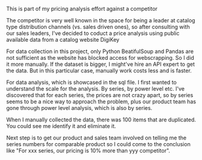 This is part of my pricing analysis effort against a competitor

The competitor is very well known in the space for being a leader at catalog type distribution channels (vs. sales driven ones), so after consulting with our sales leaders, I've decided to coduct a price analysis using public available data from a catalog website DigiKey

For data collection in this project, only Python BeatifulSoup and Pandas are not sufficient as the website has blocked access for webscrapping. So I did it more manually. If the dataset is bigger, I might've hire an API expert to get the data. But in this particular case, manually work costs less and is faster.

For data analysis, which is showcased in the sql file. I first wanted to understand the scale for the analysis. By series, by power level etc. I've discovered that for each series, the prices are not crazy apart, so by series seems to be a nice way to approach the problem, plus our product team has gone through power level analysis, which is also by series.

When I manually collected the data, there was 100 items that are duplicated. You could see me identify it and eliminate it. 

Next step is to get our product and sales team involved on telling me the series numbers for comparable product so I could come to the conclusion like "For xxx series, our pricing is 10% more than yyy competitor".
